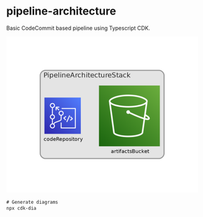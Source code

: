 # pipeline-architecture

Basic CodeCommit based pipeline using Typescript CDK.

![architecture](./diagram.png)

```
# Generate diagrams
npx cdk-dia
```
